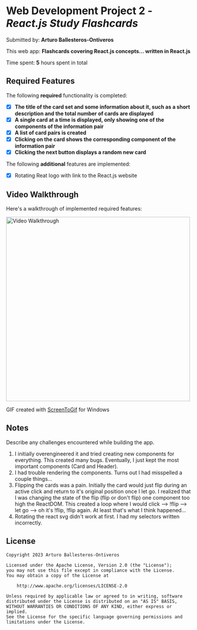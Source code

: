 # Web Development Project 2 - *React.js Study Flashcards*

Submitted by: **Arturo Ballesteros-Ontiveros**

This web app: **Flashcards covering React.js concepts... written in React.js**

Time spent: **5** hours spent in total

## Required Features

The following **required** functionality is completed:

- [x] **The title of the card set and some information about it, such as a short description and the total number of cards are displayed**
- [x] **A single card at a time is displayed, only showing one of the components of the information pair**
- [x] **A list of card pairs is created**
- [x] **Clicking on the card shows the corresponding component of the information pair**
- [x] **Clicking the next button displays a random new card**

The following **additional** features are implemented:

* [x] Rotating Reat logo with link to the React.js website

## Video Walkthrough

Here's a walkthrough of implemented required features:

<img src='https://i.imgur.com/5wRC3m4.gif' title='Video Walkthrough' width='500px' alt='Video Walkthrough' />

GIF created with [ScreenToGif](https://www.screentogif.com/) for Windows

## Notes

Describe any challenges encountered while building the app.
1. I initially overengineered it and tried creating new components for everything. This created many bugs.
Eventually, I just kept the most important components (Card and Header).
2. I had trouble rendering the components. Turns out I had misspelled a couple things... 
3. Flipping the cards was a pain. Initially the card would just flip during an active click and return to 
it's original position once I let go. I realized that I was changing the state of the flip (flip or don't flip) 
one component too high the ReactDOM. This created a loop where I would click --> !flip --> let go --> oh it's !flip, !flip again. 
At least that's what I think happened...
4. Rotating the react svg didn't work at first. I had my selectors written incorrectly.

## License

    Copyright 2023 Arturo Ballesteros-Ontiveros

    Licensed under the Apache License, Version 2.0 (the "License");
    you may not use this file except in compliance with the License.
    You may obtain a copy of the License at

        http://www.apache.org/licenses/LICENSE-2.0

    Unless required by applicable law or agreed to in writing, software
    distributed under the License is distributed on an "AS IS" BASIS,
    WITHOUT WARRANTIES OR CONDITIONS OF ANY KIND, either express or implied.
    See the License for the specific language governing permissions and
    limitations under the License.